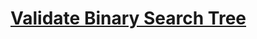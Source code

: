 # [Validate Binary Search Tree](https://leetcode.com/problems/validate-binary-search-tree/description/)
